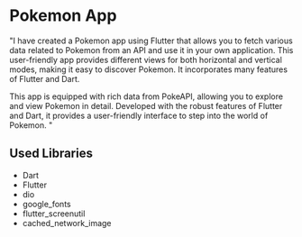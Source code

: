 # Pokemon App

"I have created a Pokemon app using Flutter that allows you to fetch various data related to Pokemon from an API and use it in your own application. This user-friendly app provides different views for both horizontal and vertical modes, making it easy to discover Pokemon. It incorporates many features of Flutter and Dart.

This app is equipped with rich data from PokeAPI, allowing you to explore and view Pokemon in detail. Developed with the robust features of Flutter and Dart, it provides a user-friendly interface to step into the world of Pokemon.
"

## Used Libraries
- Dart
- Flutter
- dio
- google_fonts
- flutter_screenutil
- cached_network_image

